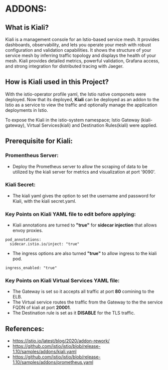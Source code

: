 # ADDONS:

## What is Kiali?

Kiali is a management console for an Istio-based service mesh. It provides dashboards, observability, and lets you operate your mesh with robust configuration and validation capabilities. It shows the structure of your service mesh by inferring traffic topology and displays the health of your mesh. Kiali provides detailed metrics, powerful validation, Grafana access, and strong integration for distributed tracing with Jaeger.

## How is Kiali used in this Project?

With the istio-operator profile yaml, the Istio native componets were deployed. Now that its deployed, **Kiali** can be deployed as an addon to the Istio as a service to view the traffic and optionally manage the application deployments in Istio.

To expose the Kiali in the istio-system namespace; Istio Gateway (kiali-gateway), Virtual Services(kiali) and Destination Rules(kiali) were applied.

## Prerequisite for Kiali:

### Promentheus Server:

  - Deploy the Prometheus server to allow the scraping of data to be utilized by the kiali server for metrics and visualization at port '9090'.
### Kiali Secret:

  - The kiali yaml gives the option to set the username and password for Kiali, with the kiali secret.yaml.


### Key Points on Kiali YAML file to edit before applying: 

- Kiali annotations are turned to **"true"** for **sidecar injection** that allows envoy proxies. 

```
pod_annotations:
  sidecar.istio.io/inject: "true"
```
- The ingress options are also turned **"true"** to allow ingress to the kiali pod.

```   
ingress_enabled: "true"
```   
### Key Points on Kiali Virtual Services YAML file:

- The Gateway is set so it accepts all traffic at port **80** comining to the ELB. 
- The Virtual service routes the traffic from the Gateway to the the service FQDN of kiali at port **20001**.
- The Destination rule is set as it **DISABLE** for the TLS traffic. 

## References:

- https://istio.io/latest/blog/2020/addon-rework/
- https://github.com/istio/istio/blob/release-1.10/samples/addons/kiali.yaml
- https://github.com/istio/istio/blob/release-1.10/samples/addons/prometheus.yaml


